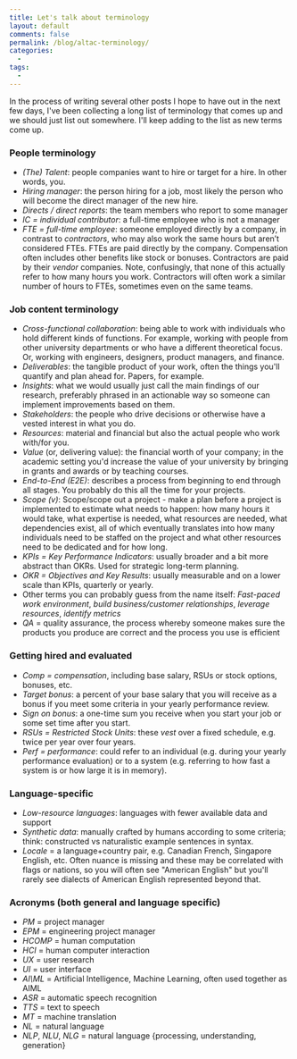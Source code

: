 ```yaml
---
title: Let's talk about terminology
layout: default
comments: false
permalink: /blog/altac-terminology/
categories:
  - 
tags:
  - 
---
```


In the process of writing several other posts I hope to have out in the next few days, I've been collecting a long list of terminology that comes up and we should just list out somewhere. I'll keep adding to the list as new terms come up. 

### People terminology

* *(The) Talent*: people companies want to hire or target for a hire. In other words, you. 
* *Hiring manager*: the person hiring for a job, most likely the person who will become the direct manager of the new hire. 
* *Directs / direct reports*: the team members who report to some manager
* *IC = individual contributor*: a full-time employee who is not a manager
* *FTE = full-time employee*: someone employed directly by a company, in contrast to *contractors*, who may also work the same hours but aren’t considered FTEs. FTEs are paid directly by the company. Compensation often includes other benefits like stock or bonuses. Contractors are paid by their *vendor* companies. Note, confusingly, that none of this actually refer to how many hours you work. Contractors will often work a similar number of hours to FTEs, sometimes even on the same teams. 

### Job content terminology

* *Cross-functional collaboration*: being able to work with individuals who hold different kinds of functions. For example, working with people from other university departments or who have a different theoretical focus. Or, working with engineers, designers, product managers, and finance.
* *Deliverables*: the tangible product of your work, often the things you'll quantify and plan ahead for. Papers, for example. 
* *Insights*: what we would usually just call the main findings of our research, preferably phrased in an actionable way so someone can implement improvements based on them. 
* *Stakeholders*: the people who drive decisions or otherwise have a vested interest in what you do. 
* *Resources*: material and financial but also the actual people who work with/for you. 
* *Value* (or, delivering value): the financial worth of your company; in the academic setting you'd increase the value of your university by bringing in grants and awards or by teaching courses. 
* *End-to-End (E2E)*: describes a process from beginning to end through all stages. You probably do this all the time for your projects. 
* *Scope (v)*: Scope/scope out a project - make a plan before a project is implemented to estimate what needs to happen: how many hours it would take, what expertise is needed, what resources are needed, what dependencies exist, all of which eventually translates into how many individuals need to be staffed on the project and what other resources need to be dedicated and for how long.
* *KPIs = Key Performance Indicators*: usually broader and a bit more abstract than OKRs. Used for strategic long-term planning. 
* *OKR = Objectives and Key Results*: usually measurable and on a lower scale than KPIs, quarterly or yearly.
* Other terms you can probably guess from the name itself: *Fast-paced work environment*, *build business/customer relationships*, *leverage resources*, *identify metrics*
* *QA* = quality assurance, the process whereby someone makes sure the products you produce are correct and the process you use is efficient

### Getting hired and evaluated 

* *Comp = compensation*, including base salary, RSUs or stock options, bonuses, etc. 
* *Target bonus*: a percent of your base salary that you will receive as a bonus if you meet some criteria in your yearly performance review.
* *Sign on bonus*: a one-time sum you receive when you start your job or some set time after you start.
* *RSUs = Restricted Stock Units*: these *vest* over a fixed schedule, e.g. twice per year over four years.
* *Perf = performance*: could refer to an individual (e.g. during your yearly performance evaluation) or to a system (e.g. referring to how fast a system is or how large it is in memory).

### Language-specific

* *Low-resource languages*: languages with fewer available data and support
* *Synthetic data*: manually crafted by humans according to some criteria; think: constructed vs naturalistic example sentences in syntax.
* *Locale* = a language+country pair, e.g. Canadian French, Singapore English, etc. Often nuance is missing and these may be correlated with flags or nations, so you will often see "American English" but you'll rarely see dialects of American English represented beyond that.


### Acronyms (both general and language specific)

* *PM* = project manager 
* *EPM* = engineering project manager
* *HCOMP* = human computation
* *HCI* = human computer interaction
* *UX* = user research 
* *UI* = user interface
* *AI\ML* = Artificial Intelligence, Machine Learning, often used together as AIML
* *ASR* = automatic speech recognition
* *TTS* = text to speech
* *MT* = machine translation
* *NL* = natural language 
* *NLP*, *NLU*, *NLG* = natural language {processing, understanding, generation} 
